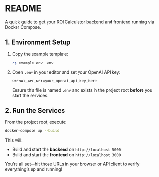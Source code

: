 # README

A quick guide to get your ROI Calculator backend and frontend running via Docker Compose.

## 1. Environment Setup

1. Copy the example template:

   ```bash
   cp example.env .env
   ```
2. Open `.env` in your editor and set your OpenAI API key:

   ```dotenv
   OPENAI_API_KEY=your_openai_api_key_here
   ```

   Ensure this file is named `.env` and exists in the project root **before** you start the services.

## 2. Run the Services

From the project root, execute:

```bash
docker-compose up --build
```

This will:

* Build and start the **backend** on `http://localhost:5000`
* Build and start the **frontend** on `http://localhost:3000`

You’re all set—hit those URLs in your browser or API client to verify everything’s up and running!
